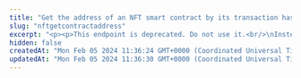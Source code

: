 ```yaml
---
title: "Get the address of an NFT smart contract by its transaction hash"
slug: "nftgetcontractaddress"
excerpt: "<p><p>This endpoint is deprecated. Do not use it.<br/>\nInstead, use <a href=\"https://apidoc.tatum.io/tag/Blockchain-utils#operation/SCGetContractAddress\" target=\"_blank\">this API</a>.</b></p><br/>\n<p><b>1 credit per API call</b></p>\n<p>Get NFT contract address from deploy transaction.</p>\n<p>This API is supported for the following blockchains:</p>\n<ul>\n<li>Algorand</li>\n<li>BNB Smart Chain</li>\n<li>Celo</li>\n<li>Ethereum</li>\n<li>Flow</li>\n<li>Harmony</li>\n<li>Klaytn</li>\n<li>KuCoin Community Chain</li>\n<li>Polygon</li>\n<li>TRON</li>\n</ul>"
hidden: false
createdAt: "Mon Feb 05 2024 11:36:24 GMT+0000 (Coordinated Universal Time)"
updatedAt: "Mon Feb 05 2024 11:36:30 GMT+0000 (Coordinated Universal Time)"
---
```

